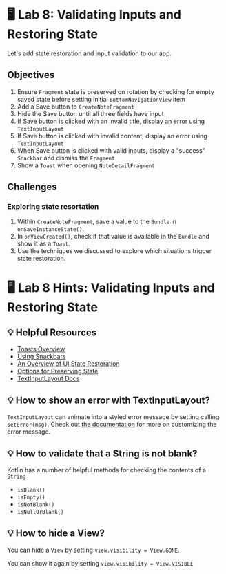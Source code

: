 # 🖥 Lab 8: Validating Inputs and Restoring State
Let's add state restoration and input validation to our app.

## Objectives
1. Ensure `Fragment` state is preserved on rotation by checking for empty saved state before setting initial `BottomNavigationView` item
2. Add a Save button to `CreateNoteFragment`
3. Hide the Save button until all three fields have input
4. If Save button is clicked with an invalid title, display an error using `TextInputLayout`
5. If Save button is clicked with invalid content, display an error using `TextInputLayout`
6. When Save button is clicked with valid inputs, display a "success" `Snackbar` and dismiss the `Fragment`
7. Show a `Toast` when opening `NoteDetailFragment`

## Challenges
### Exploring state resortation
1. Within `CreateNoteFragment`, save a value to the `Bundle` in `onSaveInstanceState()`.  
2. In `onViewCreated()`, check if that value is available in the `Bundle` and show it as a `Toast`.  
3. Use the techniques we discussed to explore which situations trigger state restoration.

# 🖥 Lab 8 Hints: Validating Inputs and Restoring State

## 💡 Helpful Resources
- [Toasts Overview](https://developer.android.com/guide/topics/ui/notifiers/toasts)
- [Using Snackbars](https://developer.android.com/training/snackbar/showing#display)
- [An Overview of UI State Restoration](https://developer.android.com/topic/libraries/architecture/saving-states)
- [Options for Preserving State](https://developer.android.com/topic/libraries/architecture/saving-states#options)
- [TextInputLayout Docs](https://developer.android.com/reference/com/google/android/material/textfield/TextInputLayout)

## 💡 How to show an error with TextInputLayout?
`TextInputLayout` can animate into a styled error message by setting calling `setError(msg)`.  Check out [the documentation](https://developer.android.com/reference/com/google/android/material/textfield/TextInputLayout#setError(java.lang.CharSequence)) for more on customizing the error message.

## 💡 How to validate that a String is not blank?
Kotlin has a number of helpful methods for checking the contents of a `String`
- `isBlank()`
- `isEmpty()`
- `isNotBlank()`
- `isNullOrBlank()`

## 💡 How to hide a View?
You can hide a `View` by setting `view.visibility = View.GONE`.

You can show it again by setting `view.visibility = View.VISIBLE`